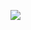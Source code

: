 ![](https://www.nta.go.jp/tmp/f4ca0f5b-c4f7-4ae8-9b7b-76a57c2c40a6/images/d3af7896236f3c3b80b875916f71f18be68a36c6dc68e9de16988cd65bee3f00.jpg)
